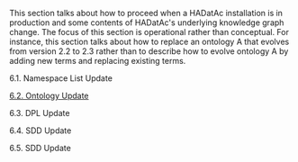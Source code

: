 This section talks about how to proceed when a HADatAc installation is in production and some contents of HADatAc's underlying knowledge graph change. The focus of this section is operational rather than conceptual. For instance, this section talks about how to replace an ontology A that evolves from version 2.2 to 2.3 rather than to describe how to evolve  ontology A by adding new terms and replacing existing terms. 

6.1. Namespace List Update

[6.2. Ontology Update](https://github.com/paulopinheiro1234/hadatac/wiki/6.2.-Ontology-Update)

6.3. DPL Update

6.4. SDD Update

6.5. SDD Update